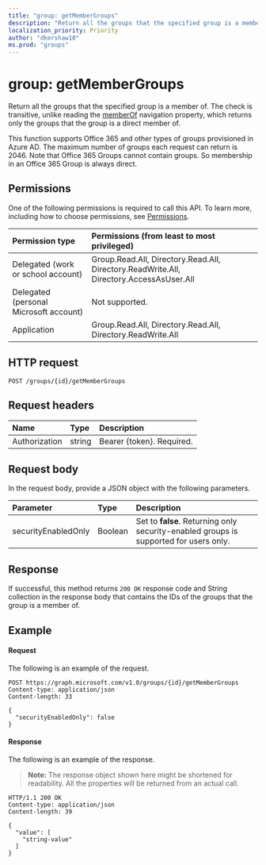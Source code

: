```yaml
---
title: "group: getMemberGroups"
description: "Return all the groups that the specified group is a member of. The check is transitive, unlike reading the memberOf navigation property, which returns only the groups that the group is a direct member of."
localization_priority: Priority
author: "dkershaw10"
ms.prod: "groups"
---
```


# group: getMemberGroups

Return all the groups that the specified group is a member of. The check is transitive, unlike reading the [memberOf](../api/group-list-memberof.md) navigation property, which returns only the groups that the group is a direct member of.

This function supports Office 365 and other types of groups provisioned in Azure AD. The maximum number of groups each
request can return is 2046. Note that Office 365 Groups cannot contain groups. So membership in an Office 365 Group is
always direct.

## Permissions

One of the following permissions is required to call this API. To learn more, including how to choose permissions, see [Permissions](/graph/permissions-reference).

| Permission type                        | Permissions (from least to most privileged)                                                 |
| :------------------------------------- | :------------------------------------------------------------------------------------------ |
| Delegated (work or school account)     | Group.Read.All, Directory.Read.All, Directory.ReadWrite.All, Directory.AccessAsUser.All |
| Delegated (personal Microsoft account) | Not supported.                                                                              |
| Application                            | Group.Read.All, Directory.Read.All, Directory.ReadWrite.All                             |


## HTTP request

<!-- { "blockType": "ignored" } -->

```http
POST /groups/{id}/getMemberGroups
```

## Request headers

| Name          | Type   | Description               |
| :------------ | :----- | :------------------------ |
| Authorization | string | Bearer {token}. Required. |

## Request body

In the request body, provide a JSON object with the following parameters.

| Parameter           | Type    | Description                                                                           |
| :------------------ | :------ | :------------------------------------------------------------------------------------ |
| securityEnabledOnly | Boolean | Set to **false**. Returning only security-enabled groups is supported for users only. |

## Response

If successful, this method returns `200 OK` response code and String collection in the response body that contains the IDs of the groups that the group is a member of.

## Example

#### Request

The following is an example of the request.

<!-- {
  "blockType": "request",
  "name": "group_getmembergroups"
}-->

```http
POST https://graph.microsoft.com/v1.0/groups/{id}/getMemberGroups
Content-type: application/json
Content-length: 33

{
  "securityEnabledOnly": false
}
```

#### Response

The following is an example of the response.

> **Note:** The response object shown here might be shortened for readability. All the properties will be returned from an actual call.

<!-- {
  "blockType": "response",
  "truncated": true,
  "@odata.type": "string",
  "isCollection": true
} -->

```http
HTTP/1.1 200 OK
Content-type: application/json
Content-length: 39

{
  "value": [
    "string-value"
  ]
}
```

<!-- uuid: 8fcb5dbc-d5aa-4681-8e31-b001d5168d79
2015-10-25 14:57:30 UTC -->

<!-- {
  "type": "#page.annotation",
  "description": "group: getMemberGroups",
  "keywords": "",
  "section": "documentation",
  "tocPath": ""
}-->
